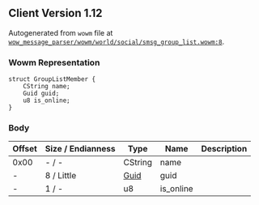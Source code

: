 ## Client Version 1.12

Autogenerated from `wowm` file at [`wow_message_parser/wowm/world/social/smsg_group_list.wowm:8`](https://github.com/gtker/wow_messages/tree/main/wow_message_parser/wowm/world/social/smsg_group_list.wowm#L8).

### Wowm Representation
```rust,ignore
struct GroupListMember {
    CString name;
    Guid guid;
    u8 is_online;
}
```
### Body
| Offset | Size / Endianness | Type | Name | Description |
| ------ | ----------------- | ---- | ---- | ----------- |
| 0x00 | - / - | CString | name |  |
| - | 8 / Little | [Guid](../spec/packed-guid.md) | guid |  |
| - | 1 / - | u8 | is_online |  |
